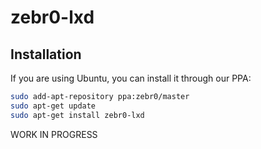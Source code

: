 # zebr0-lxd
<insert description here>

## Installation
If you are using Ubuntu, you can install it through our PPA:
```bash
sudo add-apt-repository ppa:zebr0/master
sudo apt-get update
sudo apt-get install zebr0-lxd
```

WORK IN PROGRESS
